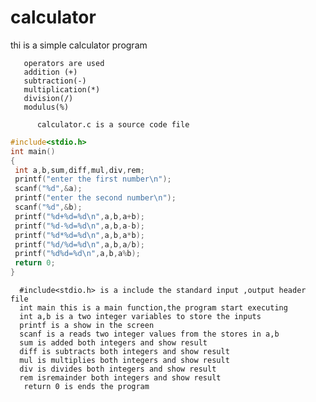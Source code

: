 # calculator     
thi is a simple calculator program     
       
       operators are used     
       addition (+)    
       subtraction(-)
       multiplication(*)
       division(/)
       modulus(%)
          
          calculator.c is a source code file    
               
   ```c  
   #include<stdio.h>
int main()
{
    int a,b,sum,diff,mul,div,rem;
    printf("enter the first number\n");
    scanf("%d",&a);
    printf("enter the second number\n");
    scanf("%d",&b);
    printf("%d+%d=%d\n",a,b,a+b);
    printf("%d-%d=%d\n",a,b,a-b);
    printf("%d*%d=%d\n",a,b,a*b);
    printf("%d/%d=%d\n",a,b,a/b);
    printf("%d%d=%d\n",a,b,a%b);
    return 0;
}   

   ```  


      #include<stdio.h> is a include the standard input ,output header file    
      int main this is a main function,the program start executing   
      int a,b is a two integer variables to store the inputs  
      printf is a show in the screen  
      scanf is a reads two integer values from the stores in a,b   
      sum is added both integers and show result
      diff is subtracts both integers and show result      
      mul is multiplies both integers and show result  
      div is divides both integers and show result
      rem isremainder both integers and show result   
       return 0 is ends the program     
  